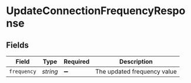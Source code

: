 # UpdateConnectionFrequencyResponse


## Fields

| Field                       | Type                        | Required                    | Description                 |
| --------------------------- | --------------------------- | --------------------------- | --------------------------- |
| `frequency`                 | *string*                    | :heavy_minus_sign:          | The updated frequency value |
